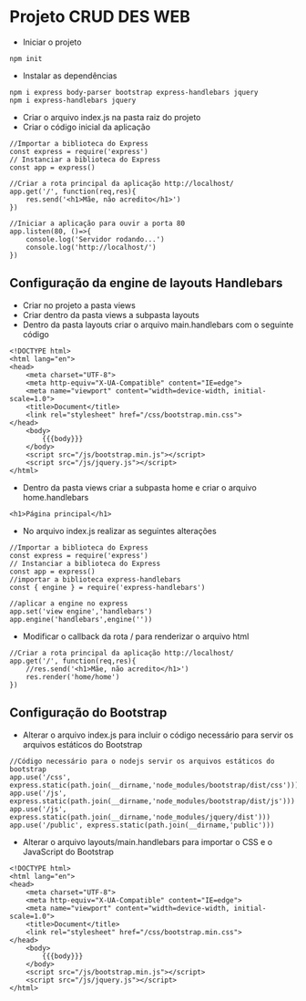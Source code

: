 # Projeto CRUD DES WEB
- Iniciar o projeto
```
npm init
```
- Instalar as dependências
```
npm i express body-parser bootstrap express-handlebars jquery
npm i express-handlebars jquery
```
- Criar o arquivo index.js na pasta raiz do projeto
- Criar o código inicial da aplicação
```
//Importar a biblioteca do Express
const express = require('express')
// Instanciar a biblioteca do Express
const app = express()

//Criar a rota principal da aplicação http://localhost/
app.get('/', function(req,res){
    res.send('<h1>Mãe, não acredito</h1>')
})

//Iniciar a aplicação para ouvir a porta 80
app.listen(80, ()=>{
    console.log('Servidor rodando...')
    console.log('http://localhost/')
})
```
## Configuração da engine de layouts Handlebars
- Criar no projeto a pasta views
- Criar dentro da pasta views a subpasta layouts
- Dentro da pasta layouts criar o arquivo main.handlebars com o seguinte código
```
<!DOCTYPE html>
<html lang="en">
<head>
    <meta charset="UTF-8">
    <meta http-equiv="X-UA-Compatible" content="IE=edge">
    <meta name="viewport" content="width=device-width, initial-scale=1.0">
    <title>Document</title>
    <link rel="stylesheet" href="/css/bootstrap.min.css">
</head>
    <body>
        {{{body}}}
    </body>
    <script src="/js/bootstrap.min.js"></script>
    <script src="/js/jquery.js"></script>
</html>
```
- Dentro da pasta views criar a subpasta home e criar o arquivo home.handlebars
```
<h1>Página principal</h1>
```
- No arquivo index.js realizar as seguintes alterações

```
//Importar a biblioteca do Express
const express = require('express')
// Instanciar a biblioteca do Express
const app = express()
//importar a biblioteca express-handlebars
const { engine } = require('express-handlebars')

//aplicar a engine no express
app.set('view engine','handlebars')
app.engine('handlebars',engine(''))
```

- Modificar o callback da rota / para renderizar o arquivo html
```
//Criar a rota principal da aplicação http://localhost/
app.get('/', function(req,res){
    //res.send('<h1>Mãe, não acredito</h1>')
    res.render('home/home')
})
```
## Configuração do Bootstrap
- Alterar o arquivo index.js para incluir o código necessário para servir os arquivos estáticos do Bootstrap
```
//Código necessário para o nodejs servir os arquivos estáticos do bootstrap
app.use('/css', express.static(path.join(__dirname,'node_modules/bootstrap/dist/css')))
app.use('/js', express.static(path.join(__dirname,'node_modules/bootstrap/dist/js')))
app.use('/js', express.static(path.join(__dirname,'node_modules/jquery/dist')))
app.use('/public', express.static(path.join(__dirname,'public')))
```
- Alterar o arquivo layouts/main.handlebars para importar o CSS e o JavaScript do Bootstrap
```
<!DOCTYPE html>
<html lang="en">
<head>
    <meta charset="UTF-8">
    <meta http-equiv="X-UA-Compatible" content="IE=edge">
    <meta name="viewport" content="width=device-width, initial-scale=1.0">
    <title>Document</title>
    <link rel="stylesheet" href="/css/bootstrap.min.css">
</head>
    <body>
        {{{body}}}
    </body>
    <script src="/js/bootstrap.min.js"></script>
    <script src="/js/jquery.js"></script>
</html>
```